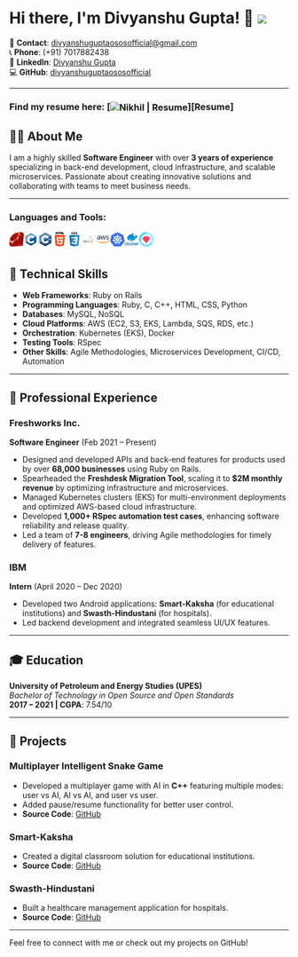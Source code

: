 


# Hi there, I'm Divyanshu Gupta! 👋 <img src="https://media.giphy.com/media/mGcNjsfWAjY5AEZNw6/giphy.gif" width="50"></h2>

📧 **Contact**: [divyanshuguptaososofficial@gmail.com](mailto:divyanshuguptaososofficial@gmail.com)  
📞 **Phone**: (+91) 7017882438  
🔗 **LinkedIn**: [Divyanshu Gupta](https://www.linkedin.com/in/divyanshu-gupta-97b0a1193)  
💻 **GitHub**: [divyanshuguptaososofficial](https://github.com/divyanshuguptaososofficial)

---
### Find my resume here: [<img align="center" alt="Nikhil | Resume" width="22px" src="https://amritfoundationofindia.in/wp-content/uploads/2018/08/download-logo.png" />][Resume]

## 👨‍💻 About Me

I am a highly skilled **Software Engineer** with over **3 years of experience** specializing in back-end development, cloud infrastructure, and scalable microservices. Passionate about creating innovative solutions and collaborating with teams to meet business needs.

---


### Languages and Tools:

<img align="left" alt="Ruby" width="26px" src="https://raw.githubusercontent.com/github/explore/main/topics/ruby/ruby.png" />
<img align="left" alt="C" width="26px" src="https://raw.githubusercontent.com/github/explore/main/topics/c/c.png" />
<img align="left" alt="C++" width="26px" src="https://raw.githubusercontent.com/github/explore/main/topics/cpp/cpp.png" />
<img align="left" alt="HTML5" width="26px" src="https://raw.githubusercontent.com/github/explore/main/topics/html/html.png" />
<img align="left" alt="CSS3" width="26px" src="https://raw.githubusercontent.com/github/explore/main/topics/css/css.png" />
<img align="left" alt="MySQL" width="26px" src="https://raw.githubusercontent.com/github/explore/main/topics/mysql/mysql.png" />
<img align="left" alt="AWS" width="26px" src="https://raw.githubusercontent.com/github/explore/main/topics/aws/aws.png" />
<img align="left" alt="Kubernetes" width="26px" src="https://raw.githubusercontent.com/github/explore/main/topics/kubernetes/kubernetes.png" />
<img align="left" alt="Docker" width="26px" src="https://raw.githubusercontent.com/github/explore/main/topics/docker/docker.png" />
<img align="left" alt="RSpec" width="26px" src="https://raw.githubusercontent.com/github/explore/main/topics/rspec/rspec.png" />

<br />
<br />

## 🚀 Technical Skills

- **Web Frameworks**: Ruby on Rails
- **Programming Languages**: Ruby, C, C++, HTML, CSS, Python
- **Databases**: MySQL, NoSQL
- **Cloud Platforms**: AWS (EC2, S3, EKS, Lambda, SQS, RDS, etc.)
- **Orchestration**: Kubernetes (EKS), Docker
- **Testing Tools**: RSpec
- **Other Skills**: Agile Methodologies, Microservices Development, CI/CD, Automation

---

## 💼 Professional Experience

### **Freshworks Inc.**
**Software Engineer** (Feb 2021 – Present)

- Designed and developed APIs and back-end features for products used by over **68,000 businesses** using Ruby on Rails.
- Spearheaded the **Freshdesk Migration Tool**, scaling it to **$2M monthly revenue** by optimizing infrastructure and microservices.
- Managed Kubernetes clusters (EKS) for multi-environment deployments and optimized AWS-based cloud infrastructure.
- Developed **1,000+ RSpec automation test cases**, enhancing software reliability and release quality.
- Led a team of **7-8 engineers**, driving Agile methodologies for timely delivery of features.

### **IBM**
**Intern** (April 2020 – Dec 2020)

- Developed two Android applications: **Smart-Kaksha** (for educational institutions) and **Swasth-Hindustani** (for hospitals).
- Led backend development and integrated seamless UI/UX features.

---

## 🎓 Education

**University of Petroleum and Energy Studies (UPES)**  
*Bachelor of Technology in Open Source and Open Standards*  
**2017 – 2021 | CGPA**: 7.54/10

---

## 📂 Projects

### **Multiplayer Intelligent Snake Game**  
- Developed a multiplayer game with AI in **C++** featuring multiple modes: user vs AI, AI vs AI, and user vs user.
- Added pause/resume functionality for better user control.
- **Source Code**: [GitHub](https://github.com/divyanshuguptaososofficial/MISG-MULTIPLAYER-INTELLIGENT-SNAKE-GAME)

### **Smart-Kaksha**  
- Created a digital classroom solution for educational institutions.
- **Source Code**: [GitHub](https://github.com/SMARTKAKSHA)

### **Swasth-Hindustani**  
- Built a healthcare management application for hospitals.
- **Source Code**: [GitHub](https://github.com/divyanshuguptaososofficial/SwasthHindustani)

---

Feel free to connect with me or check out my projects on GitHub!

